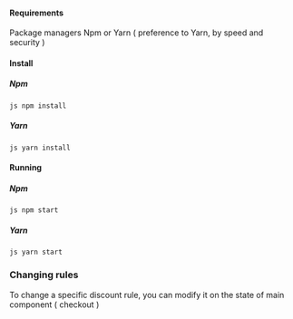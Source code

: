 #### Requirements
Package managers Npm or Yarn ( preference to Yarn, by speed and security )

#### Install

##### Npm
``js
   npm install 
``

##### Yarn
``js
   yarn install 
``

#### Running

##### Npm
``js
   npm start
``

##### Yarn
``js
   yarn start
``

### Changing rules
To change a specific discount rule, you can modify it on the state of main component ( checkout )

